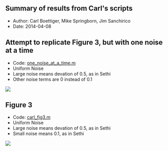 Summary of results from Carl's scripts 
----------------------------------------

- Author: Carl Boettiger, Mike Springborn, Jim Sanchirico
- Date: 2014-04-08


<!-- 

Growth Noise Only
------------------

Run: 

```bash
matlab -nodesktop < testing.m > testing.log

```

Results from running [testing.m](testing.m):

- log normal noise
- sigma_g = 0.2 
- Other noise set to zero.  
- Coarse grid `0:5:150`
- (See linked code all parameters)



![Growth noise only](http://cboettig.github.com/multiple_uncertainty/carl.svg)

measurement Noise only
--------------------------

- Code: [measurement_uncertainty.m](measurement_uncertainty.m)
- `sigma_m = 0.5` 
- Other noise set to zero.  
- Fine grid `0:1:150`
- (See linked code all parameters)


![measurement noise only](http://cboettig.github.com/multiple_uncertainty/unif_0.5_fine_measurement.svg)



Implementation Noise only
--------------------------

- Code: [implementation_uncertainty.m](implementation_uncertainty.m)
- `sigma_i = 0.5`
- Other noise set to zero.  
- Fine grid `0:1:150`
- (See linked code all parameters)


![Implementation noise only](http://cboettig.github.com/multiple_uncertainty/unif_0.5_fine_implementation.svg)

-->

Attempt to replicate Figure 3, but with one noise at a time
-----------------------------------------------------------

- Code: [one_noise_at_a_time.m](one_noise_at_a_time.m)
- Uniform Noise 
- Large noise means devation of 0.5, as in Sethi
- Other noise terms are 0 instead of 0.1 

![](http://cboettig.github.com/multiple_uncertainty/one_noise_at_a_time.png)


Figure 3
---------

- Code: [carl_fig3.m](carl_fig3.m)
- Uniform Noise 
- Large noise means devation of 0.5, as in Sethi
- Small noise means 0.1, as in Sethi

![](http://cboettig.github.com/multiple_uncertainty/carl_fig3.png)


